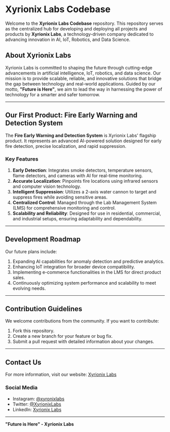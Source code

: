 # Xyrionix Labs Codebase

Welcome to the **Xyrionix Labs Codebase** repository. This repository serves as the centralized hub for developing and deploying all projects and products by **Xyrionix Labs**, a technology-driven company dedicated to advancing innovation in AI, IoT, Robotics, and Data Science.

## About Xyrionix Labs

Xyrionix Labs is committed to shaping the future through cutting-edge advancements in artificial intelligence, IoT, robotics, and data science. Our mission is to provide scalable, reliable, and innovative solutions that bridge the gap between technology and real-world applications. Guided by our motto, **"Future is Here"**, we aim to lead the way in harnessing the power of technology for a smarter and safer tomorrow.

---

## Our First Product: Fire Early Warning and Detection System

The **Fire Early Warning and Detection System** is Xyrionix Labs' flagship product. It represents an advanced AI-powered solution designed for early fire detection, precise localization, and rapid suppression.

### Key Features

1. **Early Detection**: Integrates smoke detectors, temperature sensors, flame detectors, and cameras with AI for real-time monitoring.
2. **Accurate Localization**: Pinpoints fire locations using infrared sensors and computer vision technology.
3. **Intelligent Suppression**: Utilizes a 2-axis water cannon to target and suppress fires while avoiding sensitive areas.
4. **Centralized Control**: Managed through the Lab Management System (LMS) for comprehensive monitoring and control.
5. **Scalability and Reliability**: Designed for use in residential, commercial, and industrial setups, ensuring adaptability and dependability.

---

## Development Roadmap

Our future plans include:

1. Expanding AI capabilities for anomaly detection and predictive analytics.
2. Enhancing IoT integration for broader device compatibility.
3. Implementing e-commerce functionalities in the LMS for direct product sales.
4. Continuously optimizing system performance and scalability to meet evolving needs.

---

## Contribution Guidelines

We welcome contributions from the community. If you want to contribute:

1. Fork this repository.
2. Create a new branch for your feature or bug fix.
3. Submit a pull request with detailed information about your changes.

---

## Contact Us

For more information, visit our website: [Xyrionix Labs](https://www.xyronixlabs.com)

### Social Media

- Instagram: [@xyronixlabs](https://www.instagram.com/xyronixlabs)
- Twitter: [@XyrionixLabs](https://twitter.com/XyrionixLabs)
- LinkedIn: [Xyrionix Labs](https://www.linkedin.com/company/xyronixlabs)

---

**"Future is Here" - Xyrionix Labs**

